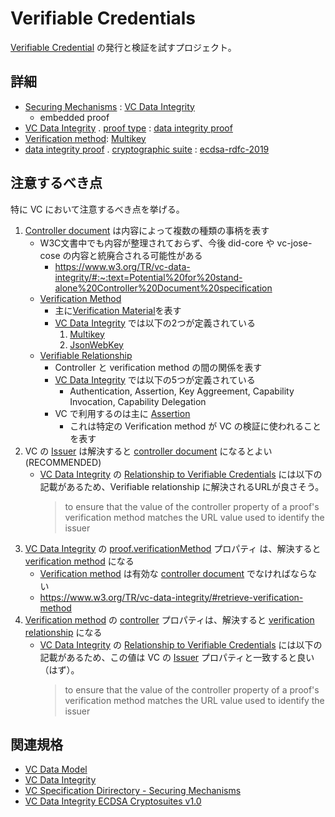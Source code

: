 # Verifiable Credentials

[Verifiable Credential](https://www.w3.org/TR/vc-data-model-2.0/) の発行と検証を試すプロジェクト。

## 詳細

- [Securing Mechanisms](https://www.w3.org/TR/vc-data-model-2.0/#securing-mechanisms) : [VC Data Integrity](https://www.w3.org/TR/vc-data-integrity)
    - embedded proof
- [VC Data Integrity](https://www.w3.org/TR/vc-data-integrity) . [proof type](https://www.w3.org/TR/vc-data-integrity/#dfn-proof-type) : [data integrity proof](https://www.w3.org/TR/vc-data-integrity/#dfn-data-integrity-proof)
- [Verification method](https://www.w3.org/TR/vc-data-integrity/#dfn-verification-method): [Multikey](https://www.w3.org/TR/vc-data-integrity/#multikey)
- [data integrity proof](https://www.w3.org/TR/vc-data-integrity/#dfn-data-integrity-proof) . [cryptographic suite](https://www.w3.org/TR/vc-data-integrity/#dfn-cryptosuite) : [ecdsa-rdfc-2019](https://www.w3.org/TR/vc-di-ecdsa/#ecdsa-rdfc-2019)

## 注意するべき点

特に VC において注意するべき点を挙げる。

1. [Controller document](https://www.w3.org/TR/vc-data-integrity/#controller-documents) は内容によって複数の種類の事柄を表す
    * W3C文書中でも内容が整理されておらず、今後 did-core や vc-jose-cose の内容と統廃合される可能性がある
        * https://www.w3.org/TR/vc-data-integrity/#:~:text=Potential%20for%20stand-alone%20Controller%20Document%20specification 
    * [Verification Method](https://www.w3.org/TR/vc-data-integrity/#verification-methods)
        * 主に[Verification Material](https://www.w3.org/TR/vc-data-integrity/#verification-material)を表す
        * [VC Data Integrity](https://www.w3.org/TR/vc-data-integrity) では以下の2つが定義されている
            1. [Multikey](https://www.w3.org/TR/vc-data-integrity/#multikey)
            1. [JsonWebKey](https://www.w3.org/TR/vc-data-integrity/#jsonwebkey)
    * [Verifiable Relationship](https://www.w3.org/TR/vc-data-integrity/#verification-relationships)
        * Controller と verification method の間の関係を表す
        * [VC Data Integrity](https://www.w3.org/TR/vc-data-integrity) では以下の5つが定義されている
            * Authentication, Assertion, Key Aggreement, Capability Invocation, Capability Delegation
        * VC で利用するのは主に [Assertion](https://www.w3.org/TR/vc-data-integrity/#assertion)
            * これは特定の Verification method が VC の検証に使われることを表す
2. VC の [Issuer](https://www.w3.org/TR/vc-data-model-2.0/#defn-issuer) は解決すると [controller document](https://www.w3.org/TR/vc-data-integrity/#controller-documents) になるとよい (RECOMMENDED)
    * [VC Data Integrity](https://www.w3.org/TR/vc-data-integrity) の [Relationship to Verifiable Credentials](https://www.w3.org/TR/vc-data-integrity/#relationship-to-verifiable-credentials) には以下の記載があるため、Verifiable relationship に解決されるURLが良さそう。
        > to ensure that the value of the controller property of a proof's verification method matches the URL value used to identify the issuer
3. [VC Data Integrity](https://www.w3.org/TR/vc-data-integrity) の [proof.verificationMethod](https://www.w3.org/TR/vc-data-integrity/#:~:text=verificationMethod,-The%20means%20and%20information%20needed%20to%20verify%20the%20proof) プロパティ は、解決すると [verification method](https://www.w3.org/TR/vc-data-integrity/#ref-for-dfn-verification-method-5) になる
    * [Verification method](https://www.w3.org/TR/vc-data-integrity/#ref-for-dfn-verification-method-5) は有効な [controller document](https://www.w3.org/TR/vc-data-integrity/#controller-documents) でなければならない
    * https://www.w3.org/TR/vc-data-integrity/#retrieve-verification-method
4. [Verification method](https://www.w3.org/TR/vc-data-integrity/#dfn-verificationmethod) の [controller](https://www.w3.org/TR/vc-data-integrity/#defn-controller) プロパティは、解決すると [verification relationship](https://www.w3.org/TR/vc-data-integrity/#verification-relationships) になる
    * [VC Data Integrity](https://www.w3.org/TR/vc-data-integrity) の [Relationship to Verifiable Credentials](https://www.w3.org/TR/vc-data-integrity/#relationship-to-verifiable-credentials) には以下の記載があるため、この値は VC の [Issuer](https://www.w3.org/TR/vc-data-model-2.0/#defn-issuer) プロパティと一致すると良い（はず）。
        > to ensure that the value of the controller property of a proof's verification method matches the URL value used to identify the issuer

## 関連規格

- [VC Data Model](https://www.w3.org/TR/vc-data-model-2.0/)
- [VC Data Integrity](https://www.w3.org/TR/vc-data-integrity)
- [VC Specification Dirirectory - Securing Mechanisms](https://w3c.github.io/vc-specs-dir/#securing-mechanisms)
- [VC Data Integrity ECDSA Cryptosuites v1.0](https://www.w3.org/TR/vc-di-ecdsa/)

